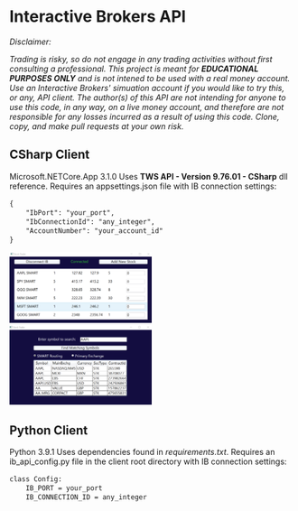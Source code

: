 # Interactive Brokers API

_Disclaimer:_

_Trading is risky, so do not engage in any trading activities without first consulting a professional. This project is meant for **EDUCATIONAL PURPOSES ONLY** and is not intened to be used with a real money account. Use an Interactive Brokers' simuation account if you would like to try this, or any, API client. The author(s) of this API are not intending for anyone to use this code, in any way, on a live money account, and therefore are not responsible for any losses incurred as a result of using this code. Clone, copy, and make pull requests at your own risk._

## CSharp Client

Microsoft.NETCore.App 3.1.0
Uses **TWS API - Version 9.76.01 - CSharp** dll reference.
Requires an appsettings.json file with IB connection settings:

```
{
    "IbPort": "your_port",
    "IbConnectionId": "any_integer",
    "AccountNumber": "your_account_id"
}
```

<img src="images/StockTrader.PNG" alt="Stock Trader App" width="50%" />
<img src="images/AddSymbol.PNG" alt="Add Symbol Page" width="50%" />

## Python Client

Python 3.9.1
Uses dependencies found in _requirements.txt_.
Requires an ib_api_config.py file in the client root directory with IB connection settings:

```
class Config:
    IB_PORT = your_port
    IB_CONNECTION_ID = any_integer
```
